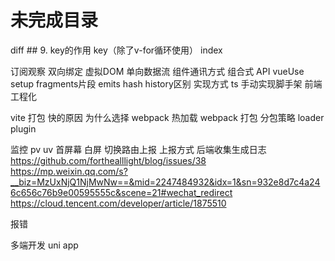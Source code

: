 # 未完成目录


diff ## 9. key的作用 key（除了v-for循环使用） index

订阅观察 双向绑定 虚拟DOM
单向数据流 组件通讯方式
组合式 API
vueUse
setup
fragments片段
emits
hash history区别 实现方式
ts
手动实现脚手架
前端工程化

vite 打包 快的原因 为什么选择 webpack 热加载
webpack 打包 分包策略 loader plugin

监控 
pv uv 首屏幕 白屏 切换路由上报 上报方式 后端收集生成日志
https://github.com/forthealllight/blog/issues/38
https://mp.weixin.qq.com/s?__biz=MzUxNjQ1NjMwNw==&mid=2247484932&idx=1&sn=932e8d7c4a246c656c76b9e00595555c&scene=21#wechat_redirect
https://cloud.tencent.com/developer/article/1875510

报错

多端开发 uni app